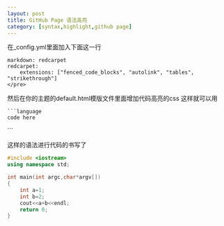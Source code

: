 ```yaml
---
layout: post
title: GitHub Page 语法高亮
category: [syntax,highlight,github page]
---
```


在_config.yml里面加入下面这一行
```<pre>
markdown: redcarpet
redcarpet:
    extensions: ["fenced_code_blocks", "autolink", "tables", "strikethrough"]
</pre>
```

然后在你的主题的default.html模版文件里面增加代码高亮的css
这样就可以用

```<pre>
```language
code here
```
</pre>
```

这样的语法进行代码的书写了


```c++
#include <iostream>
using namespace std;

int main(int argc,char*argv[])
{
	int a=1;
	int b=2;
	cout<<a+b<<endl;
	return 0;
}

```

